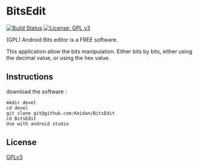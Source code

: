# BitsEdit
[![Build Status](https://github.com/Keidan/BitsEdit/actions/workflows/build.yml/badge.svg)][build]
[![License: GPL v3](https://img.shields.io/badge/License-GPLv3-blue.svg)][license]

(GPL) Android Bits editor is a FREE software.

This application allow the bits manipulation. Either bits by bits, either using the decimal value, or using the hex value.


## Instructions


download the software :

	mkdir devel
	cd devel
	git clone git@github.com:Keidan/BitsEdit
	cd BitsEdit
 	Use with android studio

	
## License
[GPLv3](https://github.com/Keidan/BitsEdit/blob/master/license.txt)

[build]: https://github.com/Keidan/BitsEdit/actions
[license]: https://github.com/Keidan/BitsEdit/blob/master/license.txt